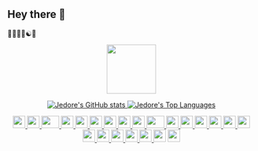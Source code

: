 ## Hey there :wave:
:man_technologist::biking_man::yin_yang::snake: 

<p align="center">
  <a href="#">
    <img src="https://media4.giphy.com/media/5aYfJYohCSeYgtVlUj/giphy.gif?cid=ecf05e47lott3v8a4wtj50onhnhg7b0n8hd1dwfiasihwko9&ep=v1_gifs_related&rid=giphy.gif" width="100" />
  </a>
</p>

<p align="center">
  <a href="#">
    <img src="https://github-readme-stats.vercel.app/api?username=Jedore&theme=shadow_green&show_icons=true&hide=contribs&hide_border=true" alt="Jedore's GitHub stats" />
  </a>
  <a href="#">
    <img src="https://github-readme-stats.vercel.app/api/top-langs/?username=Jedore&theme=shadow_green&langs_count=2&hide_border=true" alt="Jedore's Top Languages" />
  </a>
</p>

<div align="center">
    <a href="#">
    <img src="https://cultofthepartyparrot.com/parrots/hd/githubparrot.gif" width="25" height="25"/>
    </a>
    <a href="#">
    <img src="https://cultofthepartyparrot.com/flags/hd/iranparrot.gif" width="25" height="25"/>
    </a>
    <a href="#">
    <img src="https://cultofthepartyparrot.com/parrots/asyncparrot.gif" width="36" height="25"/>
    </a>
    <a href="#">
    <img src="https://cultofthepartyparrot.com/parrots/hd/60fpsparrot.gif" width="25" height="25"/>
    </a>
    <a href="#">
    <img src="https://cultofthepartyparrot.com/parrots/hd/jumpingparrot.gif" width="25" height="25"/>
    </a>
    <a href="#">
    <img src="https://cultofthepartyparrot.com/parrots/hd/opensourceparrot.gif" width="25" height="25"/>
    </a>
    <a href="#">
    <img src="https://cultofthepartyparrot.com/parrots/hd/dealwithitnowparrot.gif" width="25" height="25"/>
    </a>
    <a href="#">
    <img src="https://cultofthepartyparrot.com/parrots/hd/hypnoparrotlight.gif" width="25" height="25"/>
    </a>
    <a href="#">
    <img src="https://cultofthepartyparrot.com/parrots/databaseparrot.gif" width="25" height="25"/>
    </a>
    <a href="#">
    <img src="https://cultofthepartyparrot.com/parrots/fixparrot.gif" width="36" height="25"/>
    </a>
    <a href="#">
    <img src="https://cultofthepartyparrot.com/parrots/hd/laptop_parrot.gif" width="25" height="25"/>
    </a>
    <a href="#">
    <img src="https://cultofthepartyparrot.com/parrots/hd/spinningparrot.gif" width="25" height="25"/>
    </a>
    <a href="#">
    <img src="https://cultofthepartyparrot.com/parrots/hd/levitationparrot.gif" width="25" height="25"/>
    </a>
    <a href="#">
    <img src="https://cultofthepartyparrot.com/parrots/hd/meldparrot.gif" width="25" height="25"/>
    </a>
    <a href="#">
    <img src="https://cultofthepartyparrot.com/parrots/slomoparrot.gif" width="25" height="25"/>
    </a>
    <a href="#">
    <img src="https://cultofthepartyparrot.com/parrots/hd/moonwalkingparrot.gif" width="25" height="25"/>
    </a>
    <a href="#">
    <img src="https://cultofthepartyparrot.com/parrots/hd/stableparrot.gif" width="25" height="25"/>
    </a>
    <a href="#">
    <img src="https://cultofthepartyparrot.com/parrots/hd/scienceparrot.gif" width="25" height="25"/>
    </a>
    <a href="#">
    <img src="https://cultofthepartyparrot.com/parrots/hd/pirateparrot.gif" width="25" height="25"/>
    </a>
    <a href="#">
    <img src="https://cultofthepartyparrot.com/parrots/hd/footballparrot.gif" width="25" height="25"/>
    </a>
    <a href="#">
    <img src="https://cultofthepartyparrot.com/parrots/hd/illuminatiparrot.gif" width="25" height="25"/>
    </a>
    <a>
    <img src="https://cultofthepartyparrot.com/parrots/hd/hypnoparrotdark.gif" width="25" height="25"/>
    </a>
    <a>
    <img src="https://cultofthepartyparrot.com/parrots/hd/mustacheparrot.gif" width="25" height="25"/>
    </a>
</div>
